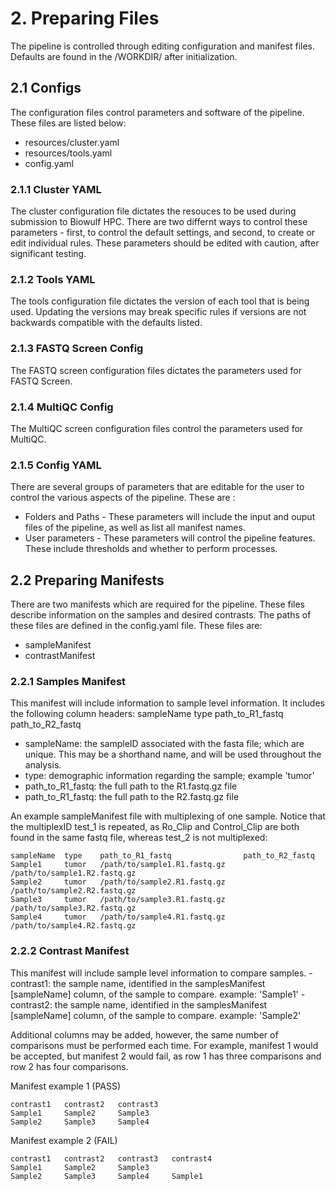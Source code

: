 # 2. Preparing Files
The pipeline is controlled through editing configuration and manifest files. Defaults are found in the /WORKDIR/ after initialization.

## 2.1 Configs
The configuration files control parameters and software of the pipeline. These files are listed below:

- resources/cluster.yaml
- resources/tools.yaml
- config.yaml

### 2.1.1 Cluster YAML
The cluster configuration file dictates the resouces to be used during submission to Biowulf HPC. There are two differnt ways to control these parameters - first, to control the default settings, and second, to create or edit individual rules. These parameters should be edited with caution, after significant testing.

### 2.1.2 Tools YAML
The tools configuration file dictates the version of each tool that is being used. Updating the versions may break specific rules if versions are not backwards compatible with the defaults listed.

### 2.1.3 FASTQ Screen Config
The FASTQ screen configuration files dictates the parameters used for FASTQ Screen.

### 2.1.4 MultiQC Config
The MultiQC screen configuration files control the parameters used for MultiQC.

### 2.1.5 Config YAML
There are several groups of parameters that are editable for the user to control the various aspects of the pipeline. These are :

- Folders and Paths
      - These parameters will include the input and ouput files of the pipeline, as well as list all manifest names.
- User parameters
      - These parameters will control the pipeline features. These include thresholds and whether to perform processes.

## 2.2 Preparing Manifests
There are two manifests which are required for the pipeline. These files describe information on the samples and desired contrasts. The paths of these files are defined in the config.yaml file. These files are:

- sampleManifest
- contrastManifest

### 2.2.1 Samples Manifest
This manifest will include information to sample level information. It includes the following column headers: sampleName type path_to_R1_fastq path_to_R2_fastq

- sampleName: the sampleID associated with the fasta file; which are unique. This may be a shorthand name, and will be used throughout the analysis.
- type: demographic information regarding the sample; example 'tumor'
- path_to_R1_fastq: the full path to the R1.fastq.gz file
- path_to_R1_fastq: the full path to the R2.fastq.gz file

An example sampleManifest file with multiplexing of one sample. Notice that the multiplexID test_1 is repeated, as Ro_Clip and Control_Clip are both found in the same fastq file, whereas test_2 is not multiplexed:

```
sampleName  type    path_to_R1_fastq                path_to_R2_fastq
Sample1     tumor   /path/to/sample1.R1.fastq.gz    /path/to/sample1.R2.fastq.gz
Sample2     tumor   /path/to/sample2.R1.fastq.gz    /path/to/sample2.R2.fastq.gz
Sample3     tumor   /path/to/sample3.R1.fastq.gz    /path/to/sample3.R2.fastq.gz
Sample4     tumor   /path/to/sample4.R1.fastq.gz    /path/to/sample4.R2.fastq.gz
```

### 2.2.2 Contrast Manifest
This manifest will include sample level information to compare samples. - contrast1: the sample name, identified in the samplesManifest [sampleName] column, of the sample to compare. example: 'Sample1' - contrast2: the sample name, identified in the samplesManifest [sampleName] column, of the sample to compare. example: 'Sample2'

Additional columns may be added, however, the same number of comparisons must be performed each time. For example, manifest 1 would be accepted, but manifest 2 would fail, as row 1 has three comparisons and row 2 has four comparisons.

Manifest example 1 (PASS)
```
contrast1   contrast2   contrast3
Sample1     Sample2     Sample3
Sample2     Sample3     Sample4
```

Manifest example 2 (FAIL)
```
contrast1   contrast2   contrast3   contrast4
Sample1     Sample2     Sample3
Sample2     Sample3     Sample4     Sample1
```